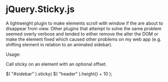 jQuery.Sticky.js
================

A lightweight plugin to make elements scroll with window if the are about to disappear from view. Other plugins that attempt to solve the same problem seemed overly verbose and tended to either remove the alter the DOM or make the element fixed which caused other problems on my web app (e.g. shifting element in relation to an animated sidebar).

Usage:

Call sticky on an element with an optional offset.

$( "#sidebar" ).sticky( $( "header" ).height() + 10 );
